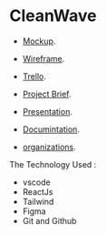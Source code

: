 # CleanWave

* [Mockup](https://www.figma.com/file/VOW9OOgB4LMQeP23qELBRi/Untitled?type=design&mode=design&t=cgzKZNtsfxHFnvwO-0).

* [Wireframe](https://www.figma.com/file/GisY9FxdW5vkQIApeRdnmz/Untitled?type=design&mode=design&t=cgzKZNtsfxHFnvwO-0).

* [Trello](https://trello.com/b/O4EFuVLb/cleanwave).

* [Project Brief](https://docs.google.com/document/d/1nptja9Ww2b-nT9NFzMfmPKt2rp0dXB2AZhbcXrdMKQc/edit).

* [Presentation](https://www.canva.com/design/DAF1LsUJlEI/ep-qKFtMwuZRyfBw6BFD6Q/edit).

* [Documintation](https://docs.google.com/document/d/1xsLGSHdeStioXwmBXvuyDEqvwrTHU3Ho/edit).

* [organizations](https://github.com/ORG-master-piece/ORG-master-piece).




The Technology Used :

* vscode
* ReactJs
* Tailwind
* Figma
* Git and Github
